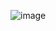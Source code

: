 ![image](https://user-images.githubusercontent.com/93567891/198389318-aadb61b6-c7bc-4260-8836-c021868f01cb.png)
